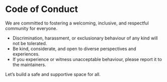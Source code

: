 # Code of Conduct

We are committed to fostering a welcoming, inclusive, and respectful community for everyone.

- Discrimination, harassment, or exclusionary behaviour of any kind will not be tolerated.
- Be kind, considerate, and open to diverse perspectives and experiences.
- If you experience or witness unacceptable behaviour, please report it to the maintainers.

Let’s build a safe and supportive space for all.
